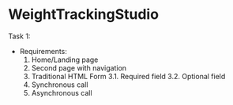 # WeightTrackingStudio

Task 1:
- Requirements:
  1.	Home/Landing page
  2.	Second page with navigation
  3.	Traditional HTML Form 
    3.1.	Required field
    3.2.	Optional field
  4.	Synchronous call
  5.	Asynchronous call 
